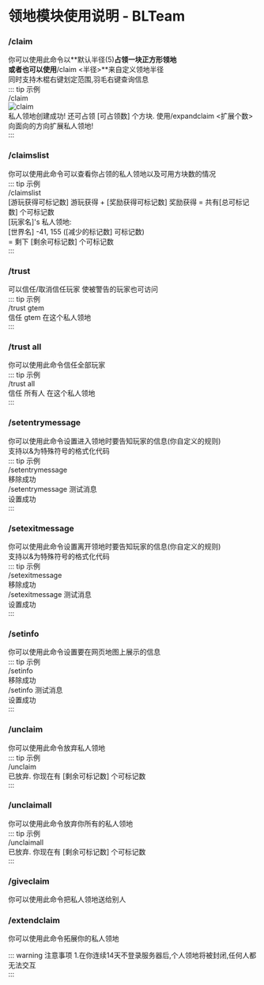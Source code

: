 # 领地模块使用说明 - BLTeam  
### /claim  
你可以使用此命令以**默认半径(5)**占领一块正方形领地  
或者也可以使用**/claim <半径>**来自定义领地半径  
同时支持木棍右键划定范围,羽毛右键查询信息  
::: tip 示例  
/claim  
![claim](https://s1.ax1x.com/2022/03/19/qAvjBD.jpg)  
私人领地创建成功! 还可占领 [可占领数] 个方块. 使用/expandclaim <扩展个数> 向面向的方向扩展私人领地!  
:::  
  
### /claimslist  
你可以使用此命令可以查看你占领的私人领地以及可用方块数的情况  
::: tip 示例  
/claimslist  
[游玩获得可标记数] 游玩获得 + [奖励获得可标记数] 奖励获得 = 共有[总可标记数] 个可标记数  
[玩家名]'s 私人领地:  
[世界名] -41, 155 ([减少的标记数] 可标记数)  
 = 剩下 [剩余可标记数] 个可标记数  
:::  
  
### /trust  
可以信任/取消信任玩家 使被警告的玩家也可访问  
::: tip 示例  
/trust gtem  
信任 gtem 在这个私人领地  
:::  

### /trust all  
你可以使用此命令信任全部玩家  
::: tip 示例  
/trust all  
信任 所有人 在这个私人领地  
:::  

### /setentrymessage  
你可以使用此命令设置进入领地时要告知玩家的信息(你自定义的规则)  
支持以&为特殊符号的格式化代码  
::: tip 示例  
/setentrymessage  
移除成功  
/setentrymessage 测试消息  
设置成功  
:::  

### /setexitmessage  
你可以使用此命令设置离开领地时要告知玩家的信息(你自定义的规则)  
支持以&为特殊符号的格式化代码  
::: tip 示例  
/setexitmessage  
移除成功  
/setexitmessage 测试消息  
设置成功  
:::  

### /setinfo  
你可以使用此命令设置要在网页地图上展示的信息  
::: tip 示例  
/setinfo  
移除成功  
/setinfo 测试消息  
设置成功  
:::  

### /unclaim  
你可以使用此命令放弃私人领地  
::: tip 示例  
/unclaim  
已放弃. 你现在有 [剩余可标记数] 个可标记数  
:::  

### /unclaimall  
你可以使用此命令放弃你所有的私人领地  
::: tip 示例  
/unclaimall  
已放弃. 你现在有 [剩余可标记数] 个可标记数  
:::  

### /giveclaim  
你可以使用此命令把私人领地送给别人  

### /extendclaim  
你可以使用此命令拓展你的私人领地  

::: warning 注意事项
1.在你连续14天不登录服务器后,个人领地将被封闭,任何人都无法交互  
:::
